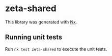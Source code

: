 # zeta-shared

This library was generated with [Nx](https://nx.dev).

## Running unit tests

Run `nx test zeta-shared` to execute the unit tests.
